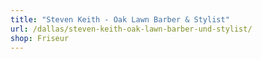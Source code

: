 ```yaml
---
title: "Steven Keith - Oak Lawn Barber & Stylist"
url: /dallas/steven-keith-oak-lawn-barber-und-stylist/
shop: Friseur
---
```

